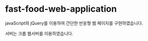 # fast-food-web-application

javaScript와 jQuery를 이용하여 간단한 반응형 웹 페이지를 구현하였습니다.

서버는 크롭 웹서버를 이용하였습니다.
